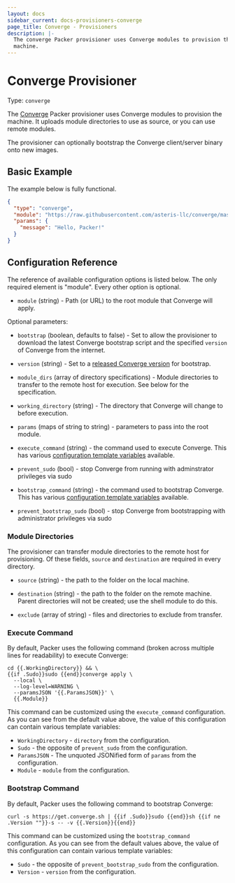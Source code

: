 ```yaml
---
layout: docs
sidebar_current: docs-provisioners-converge
page_title: Converge - Provisioners
description: |-
  The converge Packer provisioner uses Converge modules to provision the
  machine.
---
```


# Converge Provisioner

Type: `converge`

The [Converge](http://converge.aster.is) Packer provisioner uses Converge
modules to provision the machine. It uploads module directories to use as
source, or you can use remote modules.

The provisioner can optionally bootstrap the Converge client/server binary onto
new images.

## Basic Example

The example below is fully functional.

```json
{
  "type": "converge",
  "module": "https://raw.githubusercontent.com/asteris-llc/converge/master/samples/fileContent.hcl",
  "params": {
    "message": "Hello, Packer!"
  }
}
```

## Configuration Reference

The reference of available configuration options is listed below. The only
required element is "module". Every other option is optional.

- `module` (string) - Path (or URL) to the root module that Converge will apply.

Optional parameters:

- `bootstrap` (boolean, defaults to false) - Set to allow the provisioner to
  download the latest Converge bootstrap script and the specified `version` of
  Converge from the internet.

- `version` (string) - Set to a [released Converge version](https://github.com/asteris-llc/converge/releases) for bootstrap.

- `module_dirs` (array of directory specifications) - Module directories to
  transfer to the remote host for execution. See below for the specification.

- `working_directory` (string) - The directory that Converge will change to
  before execution.

- `params` (maps of string to string) - parameters to pass into the root module.

- `execute_command` (string) - the command used to execute Converge. This has
  various
  [configuration template variables](/docs/templates/engine.html) available.

- `prevent_sudo` (bool) - stop Converge from running with adminstrator
  privileges via sudo

- `bootstrap_command` (string) - the command used to bootstrap Converge. This
  has various
  [configuration template variables](/docs/templates/engine.html) available.

- `prevent_bootstrap_sudo` (bool) - stop Converge from bootstrapping with
  administrator privileges via sudo

### Module Directories

The provisioner can transfer module directories to the remote host for
provisioning. Of these fields, `source` and `destination` are required in every
directory.

- `source` (string) - the path to the folder on the local machine.

- `destination` (string) - the path to the folder on the remote machine. Parent
  directories will not be created; use the shell module to do this.

- `exclude` (array of string) - files and directories to exclude from transfer.

### Execute Command

By default, Packer uses the following command (broken across multiple lines for readability) to execute Converge:

```liquid
cd {{.WorkingDirectory}} && \
{{if .Sudo}}sudo {{end}}converge apply \
  --local \
  --log-level=WARNING \
  --paramsJSON '{{.ParamsJSON}}' \
  {{.Module}}
```

This command can be customized using the `execute_command` configuration. As you
can see from the default value above, the value of this configuration can
contain various template variables:

- `WorkingDirectory` - `directory` from the configuration.
- `Sudo` - the opposite of `prevent_sudo` from the configuration.
- `ParamsJSON` - The unquoted JSONified form of `params` from the configuration.
- `Module` - `module` from the configuration.

### Bootstrap Command

By default, Packer uses the following command to bootstrap Converge:

```liquid
curl -s https://get.converge.sh | {{if .Sudo}}sudo {{end}}sh {{if ne .Version ""}}-s -- -v {{.Version}}{{end}}
```

This command can be customized using the `bootstrap_command` configuration. As you
can see from the default values above, the value of this configuration can
contain various template variables:

- `Sudo` - the opposite of `prevent_bootstrap_sudo` from the configuration.
- `Version` - `version` from the configuration.
